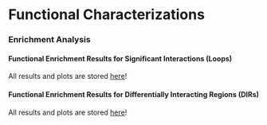 # Functional Characterizations
### Enrichment Analysis

#### Functional Enrichment Results for Significant Interactions (Loops)
All results and plots are stored [here](https://drive.google.com/drive/folders/1fAevjobRi8OB2zGoNkT_mBzvHq57PBdV?usp=sharing)!

#### Functional Enrichment Results for Differentially Interacting Regions (DIRs)
All results and plots are stored [here](https://drive.google.com/drive/folders/1B-_5oJs3ZKr-E-oWBDcMMB_u5hGATAbs?usp=share_link)!